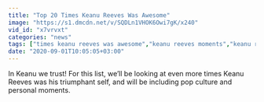 ```yaml
---
title: "Top 20 Times Keanu Reeves Was Awesome"
image: "https://s1.dmcdn.net/v/SQDLn1VHOK6Owi7gK/x240"
vid_id: "x7vrvxt"
categories: "news"
tags: ["times keanu reeves was awesome","keanu reeves moments","keanu reeves stories"]
date: "2020-09-01T10:05:05+03:00"
---
```

In Keanu we trust! For this list, we’ll be looking at even more times Keanu Reeves was his triumphant self, and will be including pop culture and personal moments.
